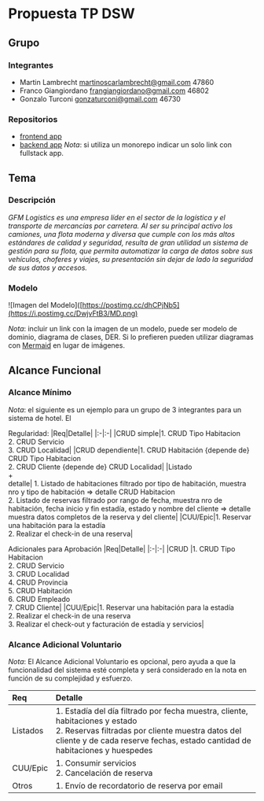 # Propuesta TP DSW

## Grupo
### Integrantes
* Martin Lambrecht <martinoscarlambrecht@gmail.com> 47860
* Franco Giangiordano <frangiangiordano@gmail.com> 46802
* Gonzalo Turconi <gonzaturconi@gmail.com> 46730

### Repositorios
* [frontend app](https://github.com/franGiangiordano/TTADS-Frontend.git)
* [backend app](https://github.com/franGiangiordano/TTADS-Backend.git)
*Nota*: si utiliza un monorepo indicar un solo link con fullstack app.

## Tema
### Descripción
*GFM Logistics es una empresa líder en el sector de la logística y el transporte de mercancías por carretera. Al ser su principal activo los camiones, una flota moderna y diversa que cumple con los más altos estándares de calidad y seguridad, resulta de gran utilidad un sistema de gestión para su flota, que permita automatizar la carga de datos sobre sus vehículos, choferes y viajes, su presentación sin dejar de lado la seguridad de sus datos y accesos.*

### Modelo
![Imagen del Modelo]([https://postimg.cc/dhCPjNb5](https://i.postimg.cc/DwjvFtB3/MD.png)

*Nota*: incluir un link con la imagen de un modelo, puede ser modelo de dominio, diagrama de clases, DER. Si lo prefieren pueden utilizar diagramas con [Mermaid](https://mermaid.js.org) en lugar de imágenes.

## Alcance Funcional 

### Alcance Mínimo

*Nota*: el siguiente es un ejemplo para un grupo de 3 integrantes para un sistema de hotel. El 

Regularidad:
|Req|Detalle|
|:-|:-|
|CRUD simple|1. CRUD Tipo Habitacion<br>2. CRUD Servicio<br>3. CRUD Localidad|
|CRUD dependiente|1. CRUD Habitación {depende de} CRUD Tipo Habitacion<br>2. CRUD Cliente {depende de} CRUD Localidad|
|Listado<br>+<br>detalle| 1. Listado de habitaciones filtrado por tipo de habitación, muestra nro y tipo de habitación => detalle CRUD Habitacion<br> 2. Listado de reservas filtrado por rango de fecha, muestra nro de habitación, fecha inicio y fin estadía, estado y nombre del cliente => detalle muestra datos completos de la reserva y del cliente|
|CUU/Epic|1. Reservar una habitación para la estadía<br>2. Realizar el check-in de una reserva|


Adicionales para Aprobación
|Req|Detalle|
|:-|:-|
|CRUD |1. CRUD Tipo Habitacion<br>2. CRUD Servicio<br>3. CRUD Localidad<br>4. CRUD Provincia<br>5. CRUD Habitación<br>6. CRUD Empleado<br>7. CRUD Cliente|
|CUU/Epic|1. Reservar una habitación para la estadía<br>2. Realizar el check-in de una reserva<br>3. Realizar el check-out y facturación de estadía y servicios|


### Alcance Adicional Voluntario

*Nota*: El Alcance Adicional Voluntario es opcional, pero ayuda a que la funcionalidad del sistema esté completa y será considerado en la nota en función de su complejidad y esfuerzo.

|Req|Detalle|
|:-|:-|
|Listados |1. Estadía del día filtrado por fecha muestra, cliente, habitaciones y estado <br>2. Reservas filtradas por cliente muestra datos del cliente y de cada reserve fechas, estado cantidad de habitaciones y huespedes|
|CUU/Epic|1. Consumir servicios<br>2. Cancelación de reserva|
|Otros|1. Envío de recordatorio de reserva por email|

